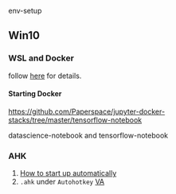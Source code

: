 env-setup


## Win10

### WSL and Docker

follow [here](https://nickjanetakis.com/blog/setting-up-docker-for-windows-and-wsl-to-work-flawlessly) for details.

#### Starting Docker

https://github.com/Paperspace/jupyter-docker-stacks/tree/master/tensorflow-notebook

datascience-notebook and tensorflow-notebook

### AHK

1. [How to start up automatically](https://autohotkey.com/docs/FAQ.htm#Startup)
2. `.ahk` under `Autohotkey` [VA](https://github.com/Drugoy/Autohotkey-scripts-.ahk/blob/master/Libraries/VA.ahk)